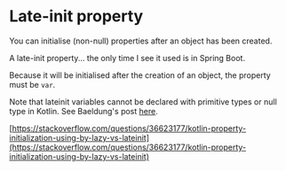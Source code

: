 # Late-init property

You can initialise (non-null) properties after an object has been created.

A late-init property... the only time I see it used is in Spring Boot.

Because it will be initialised after the creation of an object, the property must be `var`.

Note that lateinit variables cannot be declared with primitive types or null type in Kotlin. See Baeldung's post [here](https://www.baeldung.com/kotlin/lateinit-primitive-types).

[https://stackoverflow.com/questions/36623177/kotlin-property-initialization-using-by-lazy-vs-lateinit](https://stackoverflow.com/questions/36623177/kotlin-property-initialization-using-by-lazy-vs-lateinit)
